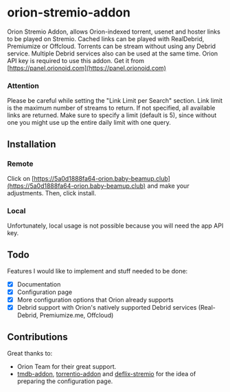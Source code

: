 # orion-stremio-addon
Orion Stremio Addon, allows Orion-indexed torrent, usenet and hoster links to be played on Stremio. Cached links can be played with RealDebrid, Premiumize or Offcloud. Torrents can be stream without using any Debrid service. Multiple Debrid services also can be used at the same time. Orion API key is required to use this addon. Get it from [https://panel.orionoid.com](https://panel.orionoid.com)

### Attention
Please be careful while setting the "Link Limit per Search" section. Link limit is the maximum number of streams to return. If not specified, all available links are returned. Make sure to specify a limit (default is 5), since without one you might use up the entire daily limit with one query.

## Installation

### Remote
Click on [https://5a0d1888fa64-orion.baby-beamup.club](https://5a0d1888fa64-orion.baby-beamup.club) and make your adjustments. Then, click install.

### Local
Unfortunately, local usage is not possible because you will need the app API key.

## Todo
Features I would like to implement and stuff needed to be done:
- [x] Documentation
- [x] Configuration page
- [x] More configuration options that Orion already supports
- [x] Debrid support with Orion's natively supported Debrid services (Real-Debrid, Premiumize.me, Offcloud)

## Contributions
Great thanks to:
* Orion Team for their great support.
* [tmdb-addon](https://github.com/mrcanelas/tmdb-addon), [torrentio-addon](https://github.com/TheBeastLT/torrentio-scraper) and [deflix-stremio](https://github.com/doingodswork/deflix-stremio) for the idea of preparing the configuration page. 
